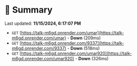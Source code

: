 # 📖 Summary
Last updated: **11/15/2024, 6:17:07 PM**

- `GET` [https://talk-m6gd.onrender.com/umar](https://talk-m6gd.onrender.com/umar) - **Down** (209ms)
- `GET` [https://talk-m6gd.onrender.com/9337](https://talk-m6gd.onrender.com/9337) - **Down** (518ms)
- `GET` [https://talk-m6gd.onrender.com/umar920](https://talk-m6gd.onrender.com/umar920) - **Down** (326ms)
